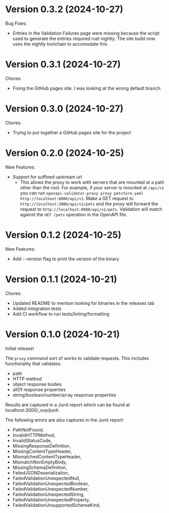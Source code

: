 # Version 0.3.2 (2024-10-27)
Bug Fixes:
  - Entries in the Validation Failures page were missing because the script used to generate the entries required rust nightly. The site build now uses the nightly toolchain to accomodate this.

# Version 0.3.1 (2024-10-27)
Chores:
  - Fixing the GitHub pages site. I was looking at the wrong default branch.

# Version 0.3.0 (2024-10-27)
Chores:
  - Trying to put together a GitHub pages site for the project

# Version 0.2.0 (2024-10-25)
New Features:
  - Support for suffixed upstream url
    - This allows the proxy to work with servers that are mounted at a path other than the root. For example, if your server is mounted at `/api/v1` you can run `openapi-validator-proxy proxy petstore.yaml http://localhost:8080/api/v1`. Make a GET request to `http://localhost:3000/api/v1/pets` and the proxy will forward the request to `http://localhost:8080/api/v1/pets`. Validation will match against the `GET /pets` operation in the OpenAPI file.

# Version 0.1.2 (2024-10-25)
New Features:
  - Add --version flag to print the version of the binary

# Version 0.1.1 (2024-10-21)
Chores:
  - Updated README to mention looking for binaries in the releases tab
  - Added integration tests
  - Add CI workflow to run tests/linting/formatting

# Version 0.1.0 (2024-10-21)

Initial release!

The `proxy` command sort of works to validate requests. This includes functionality that validates:
- path
- HTTP method
- object response bodies
- allOf response properties
- string/boolean/number/array response properties

Results are captured in a Junit report which can be found at localhost:3000/_ovp/junit.

The following errors are also captures in the Junit report:
- PathNotFound,
- InvalidHTTPMethod,
- InvalidStatusCode,
- MissingResponseDefinition,
- MissingContentTypeHeader,
- MismatchedContentTypeHeader,
- MismatchNonEmptyBody,
- MissingSchemaDefinition,
- FailedJSONDeserialization,
- FailedValidationUnexpectedNull,
- FailedValidationUnexpectedBoolean,
- FailedValidationUnexpectedNumber,
- FailedValidationUnexpectedString,
- FailedValidationUnexpectedProperty,
- FailedValidationUnsupportedSchemaKind,

